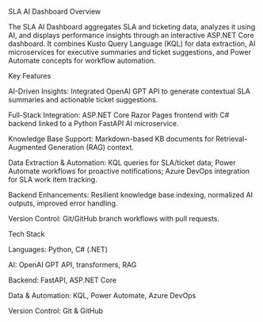 SLA AI Dashboard
Overview

The SLA AI Dashboard aggregates SLA and ticketing data, analyzes it using AI, and displays performance insights through an interactive ASP.NET Core dashboard. It combines Kusto Query Language (KQL) for data extraction, AI microservices for executive summaries and ticket suggestions, and Power Automate concepts for workflow automation.

Key Features

AI-Driven Insights: Integrated OpenAI GPT API to generate contextual SLA summaries and actionable ticket suggestions.

Full-Stack Integration: ASP.NET Core Razor Pages frontend with C# backend linked to a Python FastAPI AI microservice.

Knowledge Base Support: Markdown-based KB documents for Retrieval-Augmented Generation (RAG) context.

Data Extraction & Automation: KQL queries for SLA/ticket data; Power Automate workflows for proactive notifications; Azure DevOps integration for SLA work item tracking.

Backend Enhancements: Resilient knowledge base indexing, normalized AI outputs, improved error handling.

Version Control: Git/GitHub branch workflows with pull requests.

Tech Stack

Languages: Python, C# (.NET)

AI: OpenAI GPT API, transformers, RAG

Backend: FastAPI, ASP.NET Core

Data & Automation: KQL, Power Automate, Azure DevOps

Version Control: Git & GitHub
